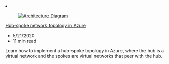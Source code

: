 <!-- This file is automatically generated by build/architectures/build_index.py. Any updates will be lost. -->

<!-- markdownlint-disable MD033 -->

<li class="grid-item item-column" data-categories="Networking Management and Governance ">
<article class="card">
    <div class="card-header has-margin-bottom-none" aria-hidden="true">
        <figure class="image diagram has-height-175 has-overflow-hidden level">
            <a href="/azure/architecture/reference-architectures/hybrid-networking/hub-spoke"><img src="/azure/architecture/browse/thumbs/hub-spoke.png" class="diagram" alt="Architecture Diagram" data-linktype="relative-path"></a>
        </figure>
    </div>
    <div class="card-content">
        <a class="card-content-title has-margin-top-none" href="/azure/architecture/reference-architectures/hybrid-networking/hub-spoke">
            <p>Hub-spoke network topology in Azure</p>
        </a>
        <ul class="card-content-metadata">
            <li>5/21/2020</li>
            <li>11 min read</li>
        </ul>
        <p class="card-content-description">Learn how to implement a hub-spoke topology in Azure, where the hub is a virtual network and the spokes are virtual networks that peer with the hub.</p>
        <div class="bottom-to-top-fade is-hidden-mobile"></div>
    </div>
</article>
</li>
